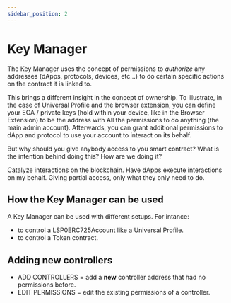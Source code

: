 ```yaml
---
sidebar_position: 2
---
```


# Key Manager

The Key Manager uses the concept of permissions to _authorize_ any addresses (dApps, protocols, devices, etc…) to do certain specific actions on the contract it is linked to.

This brings a different insight in the concept of ownership. To illustrate, in the case of Universal Profile and the browser extension, you can define your EOA / private keys (hold within your device, like in the Browser Extension) to be the address with All the permissions to do anything (the main admin account). Afterwards, you can grant additional permissions to dApp and protocol to use your account to interact on its behalf.

But why should you give anybody access to you smart contract? What is the intention behind doing this? How are we doing it?

Catalyze interactions on the blockchain. Have dApps execute interactions on my behalf. Giving partial access, only what they only need to do.

## How the Key Manager can be used

A Key Manager can be used with different setups. For intance:

- to control a LSP0ERC725Account like a Universal Profile.
- to control a Token contract.

## Adding new controllers

- ADD CONTROLLERS = add a **new** controller address that had no permissions before.
- EDIT PERMISSIONS = edit the existing permissions of a controller.